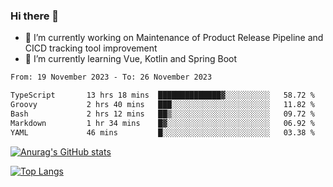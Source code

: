 ### Hi there 👋

- 🔭 I’m currently working on Maintenance of Product Release Pipeline and CICD tracking tool improvement
- 🌱 I’m currently learning Vue, Kotlin and Spring Boot

<!--START_SECTION:waka-->

```txt
From: 19 November 2023 - To: 26 November 2023

TypeScript       13 hrs 18 mins  ██████████████▓░░░░░░░░░░   58.72 %
Groovy           2 hrs 40 mins   ███░░░░░░░░░░░░░░░░░░░░░░   11.82 %
Bash             2 hrs 12 mins   ██▒░░░░░░░░░░░░░░░░░░░░░░   09.72 %
Markdown         1 hr 34 mins    █▓░░░░░░░░░░░░░░░░░░░░░░░   06.92 %
YAML             46 mins         █░░░░░░░░░░░░░░░░░░░░░░░░   03.38 %
```

<!--END_SECTION:waka-->

[![Anurag's GitHub stats](https://github-readme-stats.vercel.app/api?username=yunhao981&show_icons=true&theme=solarized-dark)](https://github.com/anuraghazra/github-readme-stats)

[![Top Langs](https://github-readme-stats.vercel.app/api/top-langs/?username=yunhao981&theme=solarized-dark&layout=compact)](https://github.com/anuraghazra/github-readme-stats)

<!--
**yunhao981/yunhao981** is a ✨ _special_ ✨ repository because its `README.md` (this file) appears on your GitHub profile.

Here are some ideas to get you started:

- 🔭 I’m currently working on Maintenance of Release Pipeline and CICD tracking tool improvement
- 🌱 I’m currently learning Vue, Kotlin and Spring Boot
- 👯 I’m looking to collaborate on ...
- 🤔 I’m looking for help with ...
- 💬 Ask me about ...
- 📫 How to reach me: ...
- 😄 Pronouns: ...
- ⚡ Fun fact: ...
-->


